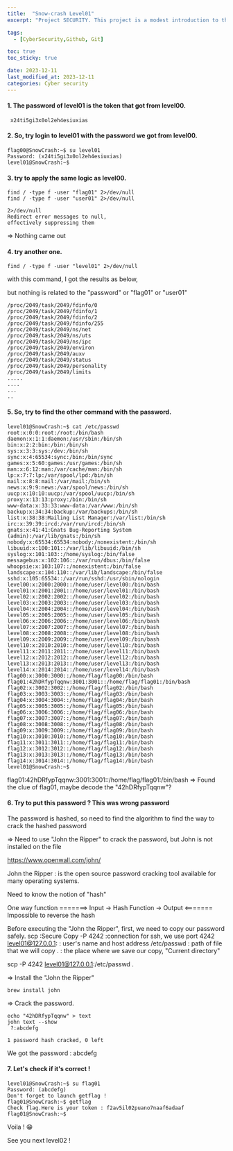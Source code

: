 ```yaml
---
title:  "Snow-crash Level01"
excerpt: "Project SECURITY. This project is a modest introduction to the wide world of cyber security. A world where you’ll have no margin for errors."

tags:
  - [CyberSecurity,Github, Git]

toc: true
toc_sticky: true

date: 2023-12-11
last_modified_at: 2023-12-11
categories: Cyber security
---
```


#### 1. The password of level01 is the token that got from level00.

```
 x24ti5gi3x0ol2eh4esiuxias
```
#### 2. So, try login to level01 with the password we got from level00.
```
flag00@SnowCrash:~$ su level01
Password: (x24ti5gi3x0ol2eh4esiuxias)
level01@SnowCrash:~$
``` 
#### 3.  try to apply the same logic as level00.
```
find / -type f -user "flag01" 2>/dev/null
find / -type f -user "user01" 2>/dev/null
```
    2>/dev/null 
    Redirect error messages to null,
    effectively suppressing them
=> Nothing came out

#### 4. try another one.
```
find / -type f -user "level01" 2>/dev/null
```
with this command, I got the results as below,

but nothing is related to the "password" or "flag01" or "user01"

```
/proc/2049/task/2049/fdinfo/0
/proc/2049/task/2049/fdinfo/1
/proc/2049/task/2049/fdinfo/2
/proc/2049/task/2049/fdinfo/255
/proc/2049/task/2049/ns/net
/proc/2049/task/2049/ns/uts
/proc/2049/task/2049/ns/ipc
/proc/2049/task/2049/environ
/proc/2049/task/2049/auxv
/proc/2049/task/2049/status
/proc/2049/task/2049/personality
/proc/2049/task/2049/limits
.....
....
...
..
```
#### 5. So, try to find the other command with the password.
```
level01@SnowCrash:~$ cat /etc/passwd
root:x:0:0:root:/root:/bin/bash
daemon:x:1:1:daemon:/usr/sbin:/bin/sh
bin:x:2:2:bin:/bin:/bin/sh
sys:x:3:3:sys:/dev:/bin/sh
sync:x:4:65534:sync:/bin:/bin/sync
games:x:5:60:games:/usr/games:/bin/sh
man:x:6:12:man:/var/cache/man:/bin/sh
lp:x:7:7:lp:/var/spool/lpd:/bin/sh
mail:x:8:8:mail:/var/mail:/bin/sh
news:x:9:9:news:/var/spool/news:/bin/sh
uucp:x:10:10:uucp:/var/spool/uucp:/bin/sh
proxy:x:13:13:proxy:/bin:/bin/sh
www-data:x:33:33:www-data:/var/www:/bin/sh
backup:x:34:34:backup:/var/backups:/bin/sh
list:x:38:38:Mailing List Manager:/var/list:/bin/sh
irc:x:39:39:ircd:/var/run/ircd:/bin/sh
gnats:x:41:41:Gnats Bug-Reporting System (admin):/var/lib/gnats:/bin/sh
nobody:x:65534:65534:nobody:/nonexistent:/bin/sh
libuuid:x:100:101::/var/lib/libuuid:/bin/sh
syslog:x:101:103::/home/syslog:/bin/false
messagebus:x:102:106::/var/run/dbus:/bin/false
whoopsie:x:103:107::/nonexistent:/bin/false
landscape:x:104:110::/var/lib/landscape:/bin/false
sshd:x:105:65534::/var/run/sshd:/usr/sbin/nologin
level00:x:2000:2000::/home/user/level00:/bin/bash
level01:x:2001:2001::/home/user/level01:/bin/bash
level02:x:2002:2002::/home/user/level02:/bin/bash
level03:x:2003:2003::/home/user/level03:/bin/bash
level04:x:2004:2004::/home/user/level04:/bin/bash
level05:x:2005:2005::/home/user/level05:/bin/bash
level06:x:2006:2006::/home/user/level06:/bin/bash
level07:x:2007:2007::/home/user/level07:/bin/bash
level08:x:2008:2008::/home/user/level08:/bin/bash
level09:x:2009:2009::/home/user/level09:/bin/bash
level10:x:2010:2010::/home/user/level10:/bin/bash
level11:x:2011:2011::/home/user/level11:/bin/bash
level12:x:2012:2012::/home/user/level12:/bin/bash
level13:x:2013:2013::/home/user/level13:/bin/bash
level14:x:2014:2014::/home/user/level14:/bin/bash
flag00:x:3000:3000::/home/flag/flag00:/bin/bash
flag01:42hDRfypTqqnw:3001:3001::/home/flag/flag01:/bin/bash
flag02:x:3002:3002::/home/flag/flag02:/bin/bash
flag03:x:3003:3003::/home/flag/flag03:/bin/bash
flag04:x:3004:3004::/home/flag/flag04:/bin/bash
flag05:x:3005:3005::/home/flag/flag05:/bin/bash
flag06:x:3006:3006::/home/flag/flag06:/bin/bash
flag07:x:3007:3007::/home/flag/flag07:/bin/bash
flag08:x:3008:3008::/home/flag/flag08:/bin/bash
flag09:x:3009:3009::/home/flag/flag09:/bin/bash
flag10:x:3010:3010::/home/flag/flag10:/bin/bash
flag11:x:3011:3011::/home/flag/flag11:/bin/bash
flag12:x:3012:3012::/home/flag/flag12:/bin/bash
flag13:x:3013:3013::/home/flag/flag13:/bin/bash
flag14:x:3014:3014::/home/flag/flag14:/bin/bash
level01@SnowCrash:~$
```

flag01:42hDRfypTqqnw:3001:3001::/home/flag/flag01:/bin/bash
=> Found the clue of flag01, maybe decode the "42hDRfypTqqnw"?

#### 6. Try to put this password ? This was wrong password

The password is hashed, so need to find the algorithm to find the way to crack the hashed password 

=> Need to use "John the Ripper" to crack the password, but John is not installed on the file

https://www.openwall.com/john/

John the Ripper : is the open source password cracking tool available for many operating systems.

Need to know the notion of "hash"

One way function =======> Input -> Hash Function -> Output <======= Impossible to reverse the hash

Before executing the "John the Ripper", first, we need to copy our password safely.
scp :Secure Copy -P 4242 :connection for ssh, we use port 4242 level01@127.0.0.1: : user's name and host address /etc/passwd : path of file that we will copy . : the place where we save our copy, "Current directory"

scp -P 4242 level01@127.0.0.1:/etc/passwd .

=> Install the "John the Ripper" 
```
brew install john
```
=> Crack the password.
```
echo "42hDRfypTqqnw" > text
john text --show
 ?:abcdefg

1 password hash cracked, 0 left
```

 We got the password : abcdefg

#### 7. Let's check if it's correct !

```
level01@SnowCrash:~$ su flag01
Password: (abcdefg)
Don't forget to launch getflag !
flag01@SnowCrash:~$ getflag
Check flag.Here is your token : f2av5il02puano7naaf6adaaf
flag01@SnowCrash:~$
```
Voila ! 😁

See you next level02 ! 
